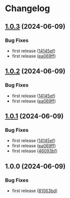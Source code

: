 # Changelog

## [1.0.3](https://github.com/py-course-if-2019-team/image_storage/compare/backend-cli-v1.0.2...backend-cli-v1.0.3) (2024-06-09)


### Bug Fixes

* first release ([14145ef](https://github.com/py-course-if-2019-team/image_storage/commit/14145ef67134efb6a7710ebe8f6bb70d99b58a17))
* first release ([ea069ff](https://github.com/py-course-if-2019-team/image_storage/commit/ea069ff7559341cab61150acfc2e0ff921f80ee0))

## [1.0.2](https://github.com/py-course-if-2019-team/image_storage/compare/backend-cli-v1.0.1...backend-cli-v1.0.2) (2024-06-09)


### Bug Fixes

* first release ([14145ef](https://github.com/py-course-if-2019-team/image_storage/commit/14145ef67134efb6a7710ebe8f6bb70d99b58a17))
* first release ([ea069ff](https://github.com/py-course-if-2019-team/image_storage/commit/ea069ff7559341cab61150acfc2e0ff921f80ee0))

## [1.0.1](https://github.com/py-course-if-2019-team/image_storage/compare/backend-cli-v1.0.0...backend-cli-v1.0.1) (2024-06-09)


### Bug Fixes

* first release ([14145ef](https://github.com/py-course-if-2019-team/image_storage/commit/14145ef67134efb6a7710ebe8f6bb70d99b58a17))
* first release ([ea069ff](https://github.com/py-course-if-2019-team/image_storage/commit/ea069ff7559341cab61150acfc2e0ff921f80ee0))
* first release ([46093bf](https://github.com/py-course-if-2019-team/image_storage/commit/46093bf294ddf9a91d33598d07405d06d5582881))

## 1.0.0 (2024-06-09)


### Bug Fixes

* first release ([81063bd](https://github.com/py-course-if-2019-team/image_storage/commit/81063bd9c5bb0000061f6c552dc361dbd4703351))
